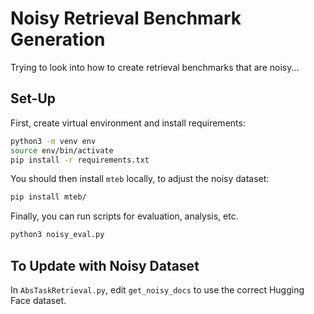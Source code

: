 # Noisy Retrieval Benchmark Generation
Trying to look into how to create retrieval benchmarks that are noisy...

## Set-Up
First, create virtual environment and install requirements:
```sh
python3 -m venv env
source env/bin/activate
pip install -r requirements.txt
```

You should then install `mteb` locally, to adjust the noisy dataset:
```sh
pip install mteb/
```

Finally, you can run scripts for evaluation, analysis, etc.
```sh
python3 noisy_eval.py
```

## To Update with Noisy Dataset
In `AbsTaskRetrieval.py`, edit `get_noisy_docs` to use the correct Hugging Face dataset.
